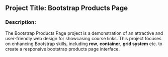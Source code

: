 ## Project Title: Bootstrap Products Page

### Description:

The Bootstrap Products Page project is a demonstration of an attractive and user-friendly web design for showcasing course links. This project focuses on enhancing Bootstrap skills, including **row**, **container**, **grid system** etc. to create a responsive bootstrap products page interface.
